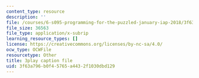 ```yaml
---
content_type: resource
description: ''
file: /courses/6-s095-programming-for-the-puzzled-january-iap-2018/3f63a796b0f45765a4432f1030dbd129_Pe1MBDbGfwc.vtt
file_size: 36563
file_type: application/x-subrip
learning_resource_types: []
license: https://creativecommons.org/licenses/by-nc-sa/4.0/
ocw_type: OCWFile
resourcetype: Other
title: 3play caption file
uid: 3f63a796-b0f4-5765-a443-2f1030dbd129
---
```


